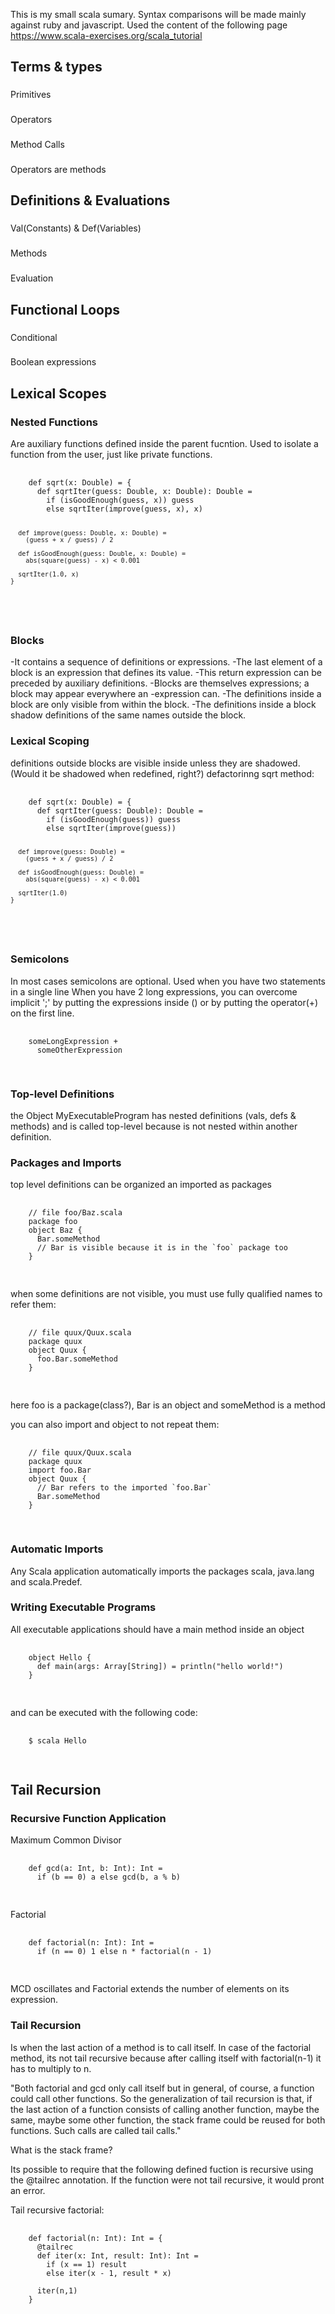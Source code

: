 This is my small scala sumary. Syntax comparisons will be made mainly against ruby and javascript.
Used the content of the following page https://www.scala-exercises.org/scala_tutorial
<h2>Terms & types</h2>
 <h3></h3>Primitives
 <h3></h3>Operators
 <h3></h3>Method Calls
 <h3></h3>Operators are methods

<h2>Definitions & Evaluations</h2>
 <h3></h3>Val(Constants) & Def(Variables)
 <h3></h3>Methods
 <h3></h3>Evaluation

<h2>Functional Loops</h2>
 <h3></h3>Conditional
 <h3></h3>Boolean expressions

<h2>Lexical Scopes</h2>
 <h3>Nested Functions</h3>
  Are auxiliary functions defined inside the parent fucntion. Used to isolate a function from the user, just like private functions.
  <pre>
   <code>
    def sqrt(x: Double) = {
      def sqrtIter(guess: Double, x: Double): Double =
        if (isGoodEnough(guess, x)) guess
        else sqrtIter(improve(guess, x), x)

      def improve(guess: Double, x: Double) =
        (guess + x / guess) / 2

      def isGoodEnough(guess: Double, x: Double) =
        abs(square(guess) - x) < 0.001

      sqrtIter(1.0, x)
    }
   </code>
  </pre>
 <h3>Blocks</h3>
  -It contains a sequence of definitions or expressions.
  -The last element of a block is an expression that defines its value.
  -This return expression can be preceded by auxiliary definitions.
  -Blocks are themselves expressions; a block may appear everywhere an -expression can.
  -The definitions inside a block are only visible from within the block.
  -The definitions inside a block shadow definitions of the same names outside the block.
 <h3>Lexical Scoping</h3>
  definitions outside blocks are visible inside unless they are shadowed.(Would it be shadowed when redefined, right?)
  defactorinng sqrt method:
  <pre>
   <code>
    def sqrt(x: Double) = {
      def sqrtIter(guess: Double): Double =
        if (isGoodEnough(guess)) guess
        else sqrtIter(improve(guess))

      def improve(guess: Double) =
        (guess + x / guess) / 2

      def isGoodEnough(guess: Double) =
        abs(square(guess) - x) < 0.001

      sqrtIter(1.0)
    }
   </code>
  </pre>
 <h3>Semicolons</h3>
  In most cases semicolons are optional.
  Used when you have two statements in a single line
  When you have 2 long expressions, you can overcome implicit ';' by putting the expressions inside () or by putting the operator(+) on the first line.
  <pre>
   <code>
    someLongExpression +
      someOtherExpression
   </code>
  </pre>
 <h3>Top-level Definitions</h3>

  the Object MyExecutableProgram has nested definitions (vals, defs & methods) and is called top-level because is not nested within another definition.
 <h3>Packages and Imports</h3>
  top level definitions can be organized an imported as packages

  <pre>
   <code>
    // file foo/Baz.scala
    package foo
    object Baz {
      Bar.someMethod
      // Bar is visible because it is in the `foo` package too
    }
   </code>
  </pre>

  when some definitions are not visible, you must use fully qualified names to refer them:

  <pre>
   <code>
    // file quux/Quux.scala
    package quux
    object Quux {
      foo.Bar.someMethod
    }
   </code>
  </pre>

  here foo is a package(class?), Bar is an object and someMethod is a method

  you can also import and object to not repeat them:

  <pre>
   <code>
    // file quux/Quux.scala
    package quux
    import foo.Bar
    object Quux {
      // Bar refers to the imported `foo.Bar`
      Bar.someMethod
    }
   </code>
  </pre>
 <h3>Automatic Imports</h3>

  Any Scala application automatically imports the packages scala, java.lang and scala.Predef.
 <h3>Writing Executable Programs</h3>
  All executable applications should have a main method inside an object
  <pre>
   <code>
    object Hello {
      def main(args: Array[String]) = println("hello world!")
    }
   </code>
  </pre>
  and can be executed with the following code:
  <pre>
   <code>
    $ scala Hello
   </code>
  </pre>

<h2>Tail Recursion</h2>
 <h3>Recursive Function Application</h3>

  Maximum Common Divisor

  <pre>
   <code>
    def gcd(a: Int, b: Int): Int =
      if (b == 0) a else gcd(b, a % b)
   </code>
  </pre>

  Factorial

  <pre>
   <code>
    def factorial(n: Int): Int =
      if (n == 0) 1 else n * factorial(n - 1)
   </code>
  </pre>

  MCD oscillates and Factorial extends the number of elements on its expression.

 <h3>Tail Recursion</h3>

  Is when the last action of a method is to call itself. In case of the factorial method, its not tail recursive because after calling itself with factorial(n-1) it has to multiply to n.

  "Both factorial and gcd only call itself but in general, of course, a function could call other functions. So the generalization of tail recursion is that, if the last action of a function consists of calling another function, maybe the same, maybe some other function, the stack frame could be reused for both functions. Such calls are called tail calls."

  What is the stack frame?

  Its possible to require that the following defined fuction is recursive using the @tailrec annotation. If the function were not tail recursive, it would pront an error.

  Tail recursive factorial:
  <pre>
   <code>
    def factorial(n: Int): Int = {
      @tailrec
      def iter(x: Int, result: Int): Int =
        if (x == 1) result
        else iter(x - 1, result * x)

      iter(n,1)
    }
   </code>
  </pre>
